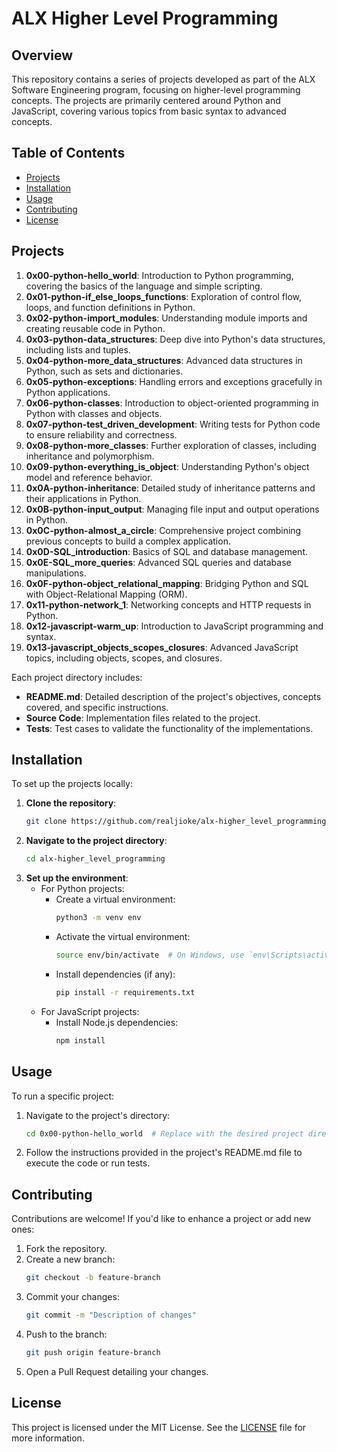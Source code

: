 # ALX Higher Level Programming

## Overview

This repository contains a series of projects developed as part of the ALX Software Engineering program, focusing on higher-level programming concepts. The projects are primarily centered around Python and JavaScript, covering various topics from basic syntax to advanced concepts.

## Table of Contents

- [Projects](#projects)
- [Installation](#installation)
- [Usage](#usage)
- [Contributing](#contributing)
- [License](#license)

## Projects

1. **0x00-python-hello_world**: Introduction to Python programming, covering the basics of the language and simple scripting.
2. **0x01-python-if_else_loops_functions**: Exploration of control flow, loops, and function definitions in Python.
3. **0x02-python-import_modules**: Understanding module imports and creating reusable code in Python.
4. **0x03-python-data_structures**: Deep dive into Python's data structures, including lists and tuples.
5. **0x04-python-more_data_structures**: Advanced data structures in Python, such as sets and dictionaries.
6. **0x05-python-exceptions**: Handling errors and exceptions gracefully in Python applications.
7. **0x06-python-classes**: Introduction to object-oriented programming in Python with classes and objects.
8. **0x07-python-test_driven_development**: Writing tests for Python code to ensure reliability and correctness.
9. **0x08-python-more_classes**: Further exploration of classes, including inheritance and polymorphism.
10. **0x09-python-everything_is_object**: Understanding Python's object model and reference behavior.
11. **0x0A-python-inheritance**: Detailed study of inheritance patterns and their applications in Python.
12. **0x0B-python-input_output**: Managing file input and output operations in Python.
13. **0x0C-python-almost_a_circle**: Comprehensive project combining previous concepts to build a complex application.
14. **0x0D-SQL_introduction**: Basics of SQL and database management.
15. **0x0E-SQL_more_queries**: Advanced SQL queries and database manipulations.
16. **0x0F-python-object_relational_mapping**: Bridging Python and SQL with Object-Relational Mapping (ORM).
17. **0x11-python-network_1**: Networking concepts and HTTP requests in Python.
18. **0x12-javascript-warm_up**: Introduction to JavaScript programming and syntax.
19. **0x13-javascript_objects_scopes_closures**: Advanced JavaScript topics, including objects, scopes, and closures.

Each project directory includes:

- **README.md**: Detailed description of the project's objectives, concepts covered, and specific instructions.
- **Source Code**: Implementation files related to the project.
- **Tests**: Test cases to validate the functionality of the implementations.

## Installation

To set up the projects locally:

1. **Clone the repository**:
   ```bash
   git clone https://github.com/realjioke/alx-higher_level_programming.git
   ```
2. **Navigate to the project directory**:
   ```bash
   cd alx-higher_level_programming
   ```
3. **Set up the environment**:
   - For Python projects:
     - Create a virtual environment:
       ```bash
       python3 -m venv env
       ```
     - Activate the virtual environment:
       ```bash
       source env/bin/activate  # On Windows, use `env\Scripts\activate`
       ```
     - Install dependencies (if any):
       ```bash
       pip install -r requirements.txt
       ```
   - For JavaScript projects:
     - Install Node.js dependencies:
       ```bash
       npm install
       ```

## Usage

To run a specific project:

1. Navigate to the project's directory:
   ```bash
   cd 0x00-python-hello_world  # Replace with the desired project directory
   ```
2. Follow the instructions provided in the project's README.md file to execute the code or run tests.

## Contributing

Contributions are welcome! If you'd like to enhance a project or add new ones:

1. Fork the repository.
2. Create a new branch:
   ```bash
   git checkout -b feature-branch
   ```
3. Commit your changes:
   ```bash
   git commit -m "Description of changes"
   ```
4. Push to the branch:
   ```bash
   git push origin feature-branch
   ```
5. Open a Pull Request detailing your changes.

## License

This project is licensed under the MIT License. See the [LICENSE](./LICENSE) file for more information.
